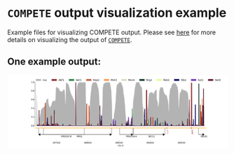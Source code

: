 # `COMPETE` output visualization example
Example files for visualizing COMPETE output. Please see [here](https://github.com/HarteminkLab/COMPETE/tree/master/visualization) for more details on visualizing the output of [`COMPETE`](https://github.com/HarteminkLab/COMPETE).

## One example output:
![example](https://github.com/jianlingzhong/COMPETE_examples/blob/master/YIR022W_IX_397182_399867.tsv.png)
